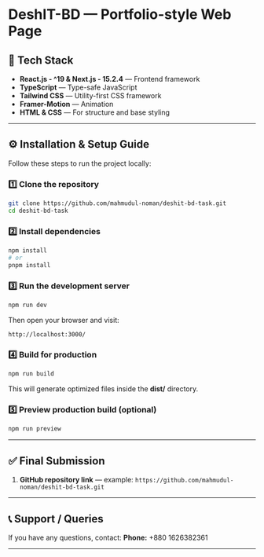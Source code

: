 # DeshIT-BD — Portfolio-style Web Page

## 🧠 Tech Stack

* **React.js - ^19 & Next.js - 15.2.4** — Frontend framework
* **TypeScript** — Type-safe JavaScript
* **Tailwind CSS** — Utility-first CSS framework
* **Framer-Motion** — Animation
* **HTML & CSS** — For structure and base styling

---

## ⚙️ Installation & Setup Guide

Follow these steps to run the project locally:

### 1️⃣ Clone the repository

```bash
git clone https://github.com/mahmudul-noman/deshit-bd-task.git
cd deshit-bd-task
```

### 2️⃣ Install dependencies

```bash
npm install
# or
pnpm install
```

### 3️⃣ Run the development server

```bash
npm run dev
```

Then open your browser and visit:

```
http://localhost:3000/
```

### 4️⃣ Build for production

```bash
npm run build
```

This will generate optimized files inside the **dist/** directory.

### 5️⃣ Preview production build (optional)

```bash
npm run preview
```

---

## ✅ Final Submission

1. **GitHub repository link** — example: `https://github.com/mahmudul-noman/deshit-bd-task.git`

---

## 📞 Support / Queries

If you have any questions, contact:
**Phone:** +880 1626382361

---



